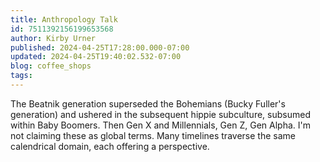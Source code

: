 ```yaml
---
title: Anthropology Talk
id: 7511392156199653568
author: Kirby Urner
published: 2024-04-25T17:28:00.000-07:00
updated: 2024-04-25T19:40:02.532-07:00
blog: coffee_shops
tags: 
---
```


The Beatnik generation superseded the Bohemians (Bucky Fuller's generation) and ushered in the subsequent hippie subculture, subsumed within Baby Boomers. Then Gen X and Millennials, Gen Z, Gen Alpha. I'm not claiming these as global terms. Many timelines traverse the same calendrical domain, each offering a perspective.